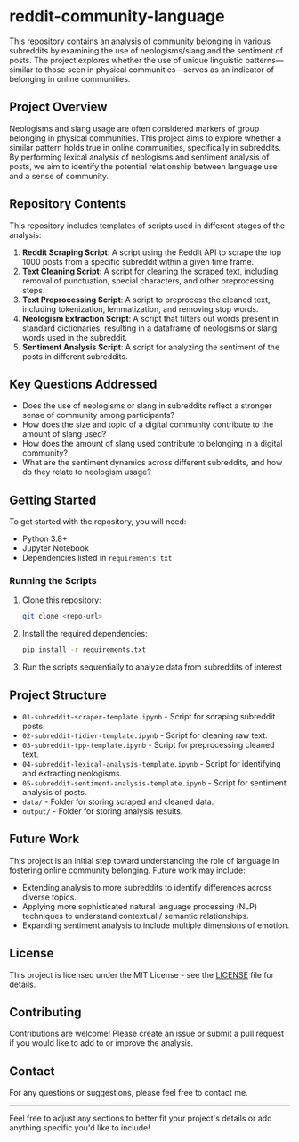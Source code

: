 # reddit-community-language

This repository contains an analysis of community belonging in various subreddits by examining the use of neologisms/slang and the sentiment of posts. The project explores whether the use of unique linguistic patterns—similar to those seen in physical communities—serves as an indicator of belonging in online communities.

## Project Overview

Neologisms and slang usage are often considered markers of group belonging in physical communities. This project aims to explore whether a similar pattern holds true in online communities, specifically in subreddits. By performing lexical analysis of neologisms and sentiment analysis of posts, we aim to identify the potential relationship between language use and a sense of community.

## Repository Contents

This repository includes templates of scripts used in different stages of the analysis:

1. **Reddit Scraping Script**: A script using the Reddit API to scrape the top 1000 posts from a specific subreddit within a given time frame.
2. **Text Cleaning Script**: A script for cleaning the scraped text, including removal of punctuation, special characters, and other preprocessing steps.
3. **Text Preprocessing Script**: A script to preprocess the cleaned text, including tokenization, lemmatization, and removing stop words.
4. **Neologism Extraction Script**: A script that filters out words present in standard dictionaries, resulting in a dataframe of neologisms or slang words used in the subreddit.
5. **Sentiment Analysis Script**: A script for analyzing the sentiment of the posts in different subreddits.

## Key Questions Addressed

- Does the use of neologisms or slang in subreddits reflect a stronger sense of community among participants?
- How does the size and topic of a digital community contribute to the amount of slang used?
- How does the amount of slang used contribute to belonging in a digital community?
- What are the sentiment dynamics across different subreddits, and how do they relate to neologism usage?

## Getting Started

To get started with the repository, you will need:
- Python 3.8+
- Jupyter Notebook
- Dependencies listed in `requirements.txt`

### Running the Scripts

1. Clone this repository:
   ```bash
   git clone <repo-url>
   ```
2. Install the required dependencies:
   ```bash
   pip install -r requirements.txt
   ```
3. Run the scripts sequentially to analyze data from subreddits of interest

## Project Structure

- `01-subreddit-scraper-template.ipynb` - Script for scraping subreddit posts.
- `02-subreddit-tidier-template.ipynb` - Script for cleaning raw text.
- `03-subreddit-tpp-template.ipynb` - Script for preprocessing cleaned text.
- `04-subreddit-lexical-analysis-template.ipynb` - Script for identifying and extracting neologisms.
- `05-subreddit-sentiment-analysis-template.ipynb` - Script for sentiment analysis of posts.
- `data/` - Folder for storing scraped and cleaned data.
- `output/` - Folder for storing analysis results.

## Future Work

This project is an initial step toward understanding the role of language in fostering online community belonging. Future work may include:
- Extending analysis to more subreddits to identify differences across diverse topics.
- Applying more sophisticated natural language processing (NLP) techniques to understand contextual / semantic relationships.
- Expanding sentiment analysis to include multiple dimensions of emotion.

## License

This project is licensed under the MIT License - see the [LICENSE](LICENSE) file for details.

## Contributing

Contributions are welcome! Please create an issue or submit a pull request if you would like to add to or improve the analysis.

## Contact

For any questions or suggestions, please feel free to contact me.

---

Feel free to adjust any sections to better fit your project's details or add anything specific you'd like to include!
